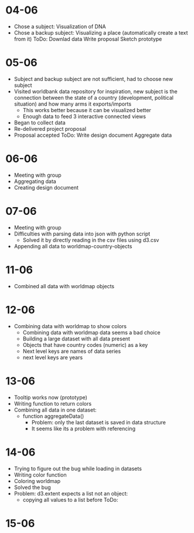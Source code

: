 # 04-06
- Chose a subject: Visualization of DNA
- Chose a backup subject: Visualizing a place (automatically create a text from it)
ToDo:
Downlad data
Write proposal
Sketch prototype

# 05-06
- Subject and backup subject are not sufficient, had to choose new subject
- Visited worldbank data repository for inspiration, new subject is the connection between the state of a country (development, political situation) and how many arms it exports/imports
  - This works better because it can be visualized better
  - Enough data to feed 3 interactive connected views
- Began to collect data
- Re-delivered project proposal
- Proposal accepted
ToDo:
Write design document
Aggregate data

# 06-06
- Meeting with group
- Aggregating data
- Creating design document

# 07-06
- Meeting with group
- Difficulties with parsing data into json with python script
  - Solved it by directly reading in the csv files using d3.csv
- Appending all data to worldmap-country-objects

# 11-06
- Combined all data with worldmap objects

# 12-06
- Combining data with worldmap to show colors
  - Combining data with worldmap data seems a bad choice
  - Building a large dataset with all data present
  - Objects that have country codes (numeric) as a key
  - Next level keys are names of data series
  - next level keys are years

# 13-06
- Tooltip works now (prototype)
- Writing function to return colors
- Combining all data in one dataset:
  - function aggregateData()
    - Problem: only the last dataset is saved in data structure
    - It seems like its a problem with referencing

# 14-06
- Trying to figure out the bug while loading in datasets
- Writing color function
- Coloring worldmap
- Solved the bug
- Problem: d3.extent expects a list not an object:
  - copying all values to a list before
ToDo:


# 15-06
